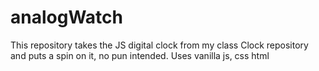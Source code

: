 # analogWatch

This repository takes the JS digital clock
from my class Clock repository and puts a spin 
on it, no pun intended. Uses vanilla js, css html

